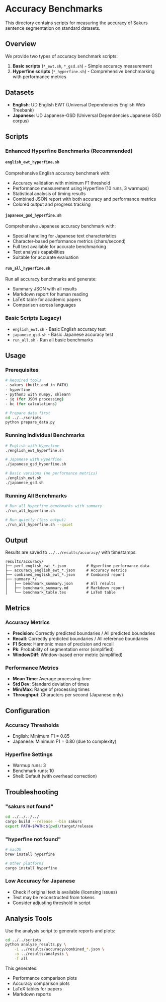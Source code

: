 # Accuracy Benchmarks

This directory contains scripts for measuring the accuracy of Sakurs sentence segmentation on standard datasets.

## Overview

We provide two types of accuracy benchmark scripts:

1. **Basic scripts** (`*_ewt.sh`, `*_gsd.sh`) - Simple accuracy measurement
2. **Hyperfine scripts** (`*_hyperfine.sh`) - Comprehensive benchmarking with performance metrics

## Datasets

- **English**: UD English EWT (Universal Dependencies English Web Treebank)
- **Japanese**: UD Japanese-GSD (Universal Dependencies Japanese GSD corpus)

## Scripts

### Enhanced Hyperfine Benchmarks (Recommended)

#### `english_ewt_hyperfine.sh`
Comprehensive English accuracy benchmark with:
- Accuracy validation with minimum F1 threshold
- Performance measurement using Hyperfine (10 runs, 3 warmups)
- Statistical analysis of timing results
- Combined JSON report with both accuracy and performance metrics
- Colored output and progress tracking

#### `japanese_gsd_hyperfine.sh`
Comprehensive Japanese accuracy benchmark with:
- Special handling for Japanese text characteristics
- Character-based performance metrics (chars/second)
- Full text available for accurate benchmarking
- Text analysis capabilities
- Suitable for accurate evaluation

#### `run_all_hyperfine.sh`
Run all accuracy benchmarks and generate:
- Summary JSON with all results
- Markdown report for human reading
- LaTeX table for academic papers
- Comparison across languages

### Basic Scripts (Legacy)

- `english_ewt.sh` - Basic English accuracy test
- `japanese_gsd.sh` - Basic Japanese accuracy test
- `run_all.sh` - Run all basic benchmarks

## Usage

### Prerequisites

```bash
# Required tools
- sakurs (built and in PATH)
- hyperfine
- python3 with numpy, sklearn
- jq (for JSON processing)
- bc (for calculations)

# Prepare data first
cd ../../scripts
python prepare_data.py
```

### Running Individual Benchmarks

```bash
# English with Hyperfine
./english_ewt_hyperfine.sh

# Japanese with Hyperfine
./japanese_gsd_hyperfine.sh

# Basic versions (no performance metrics)
./english_ewt.sh
./japanese_gsd.sh
```

### Running All Benchmarks

```bash
# Run all Hyperfine benchmarks with summary
./run_all_hyperfine.sh

# Run quietly (less output)
./run_all_hyperfine.sh --quiet
```

## Output

Results are saved to `../../results/accuracy/` with timestamps:

```
results/accuracy/
├── perf_english_ewt_*.json         # Hyperfine performance data
├── accuracy_english_ewt_*.json     # Accuracy metrics
├── combined_english_ewt_*.json     # Combined report
├── summary_*/
│   ├── benchmark_summary.json      # All results
│   ├── benchmark_summary.md        # Markdown report
│   └── benchmark_table.tex         # LaTeX table
```

## Metrics

### Accuracy Metrics
- **Precision**: Correctly predicted boundaries / All predicted boundaries
- **Recall**: Correctly predicted boundaries / All reference boundaries
- **F1 Score**: Harmonic mean of precision and recall
- **Pk**: Probability of segmentation error (simplified)
- **WindowDiff**: Window-based error metric (simplified)

### Performance Metrics
- **Mean Time**: Average processing time
- **Std Dev**: Standard deviation of times
- **Min/Max**: Range of processing times
- **Throughput**: Characters per second (Japanese only)

## Configuration

### Accuracy Thresholds
- English: Minimum F1 = 0.85
- Japanese: Minimum F1 = 0.80 (due to complexity)

### Hyperfine Settings
- Warmup runs: 3
- Benchmark runs: 10
- Shell: Default (with overhead correction)

## Troubleshooting

### "sakurs not found"
```bash
cd ../../../../
cargo build --release --bin sakurs
export PATH=$PATH:$(pwd)/target/release
```

### "hyperfine not found"
```bash
# macOS
brew install hyperfine

# Other platforms
cargo install hyperfine
```

### Low Accuracy for Japanese
- Check if original text is available (licensing issues)
- Text may be reconstructed from tokens
- Consider adjusting threshold in script

## Analysis Tools

Use the analysis script to generate reports and plots:

```bash
cd ../../scripts
python analyze_results.py \
    -i ../results/accuracy/combined_*.json \
    -o ../results/analysis \
    -f all
```

This generates:
- Performance comparison plots
- Accuracy comparison plots
- LaTeX tables for papers
- Markdown reports